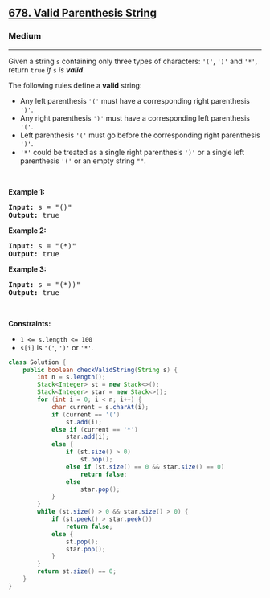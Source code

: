 <h2><a href="https://leetcode.com/problems/valid-parenthesis-string">678. Valid Parenthesis String</a></h2><h3>Medium</h3><hr><p>Given a string <code>s</code> containing only three types of characters: <code>&#39;(&#39;</code>, <code>&#39;)&#39;</code> and <code>&#39;*&#39;</code>, return <code>true</code> <em>if</em> <code>s</code> <em>is <strong>valid</strong></em>.</p>

<p>The following rules define a <strong>valid</strong> string:</p>

<ul>
	<li>Any left parenthesis <code>&#39;(&#39;</code> must have a corresponding right parenthesis <code>&#39;)&#39;</code>.</li>
	<li>Any right parenthesis <code>&#39;)&#39;</code> must have a corresponding left parenthesis <code>&#39;(&#39;</code>.</li>
	<li>Left parenthesis <code>&#39;(&#39;</code> must go before the corresponding right parenthesis <code>&#39;)&#39;</code>.</li>
	<li><code>&#39;*&#39;</code> could be treated as a single right parenthesis <code>&#39;)&#39;</code> or a single left parenthesis <code>&#39;(&#39;</code> or an empty string <code>&quot;&quot;</code>.</li>
</ul>

<p>&nbsp;</p>
<p><strong class="example">Example 1:</strong></p>
<pre><strong>Input:</strong> s = "()"
<strong>Output:</strong> true
</pre><p><strong class="example">Example 2:</strong></p>
<pre><strong>Input:</strong> s = "(*)"
<strong>Output:</strong> true
</pre><p><strong class="example">Example 3:</strong></p>
<pre><strong>Input:</strong> s = "(*))"
<strong>Output:</strong> true
</pre>
<p>&nbsp;</p>
<p><strong>Constraints:</strong></p>

<ul>
	<li><code>1 &lt;= s.length &lt;= 100</code></li>
	<li><code>s[i]</code> is <code>&#39;(&#39;</code>, <code>&#39;)&#39;</code> or <code>&#39;*&#39;</code>.</li>
</ul>

```java
class Solution {
    public boolean checkValidString(String s) {
        int n = s.length();
        Stack<Integer> st = new Stack<>();
        Stack<Integer> star = new Stack<>();
        for (int i = 0; i < n; i++) {
            char current = s.charAt(i);
            if (current == '(')
                st.add(i);
            else if (current == '*')
                star.add(i);
            else {
                if (st.size() > 0)
                    st.pop();
                else if (st.size() == 0 && star.size() == 0)
                    return false;
                else
                    star.pop();
            }
        }
        while (st.size() > 0 && star.size() > 0) {
            if (st.peek() > star.peek())
                return false;
            else {
                st.pop();
                star.pop();
            }
        }
        return st.size() == 0;
    }
}
```

